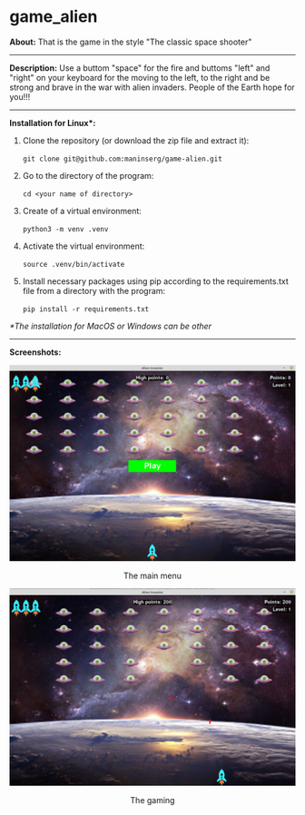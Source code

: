 # game_alien

**About:** That is the game in the style "The classic space shooter"

<hr>

**Description:** Use a buttom "space" for the fire and buttoms "left" and "right" on your keyboard for the moving to the left, to the right and be strong and brave in the war with alien invaders. People of the Earth hope for you!!!

<hr>

<b>Installation for Linux*:</b>

1. Clone the repository (or download the zip file and extract it):

    `git clone git@github.com:maninserg/game-alien.git`

2. Go to the directory of the program:
   
    `cd <your name of directory>`

2. Create of a virtual environment:

    `python3 -m venv .venv`

3. Activate the virtual environment:

    `source .venv/bin/activate`

3. Install necessary packages using pip according to the requirements.txt file from a directory with the program:

    `pip install -r requirements.txt`

<i>*The installation for MacOS or Windows can be other</i>

<hr>

**Screenshots:**

<p align="center">
  <img src="screenshots/main_menu.png"/>
<p align="center">The main menu<p align="center">
</p>

<p align="center">
  <img src="screenshots/process_game.png"/>
<p align="center">The gaming<p align="center">
</p>
